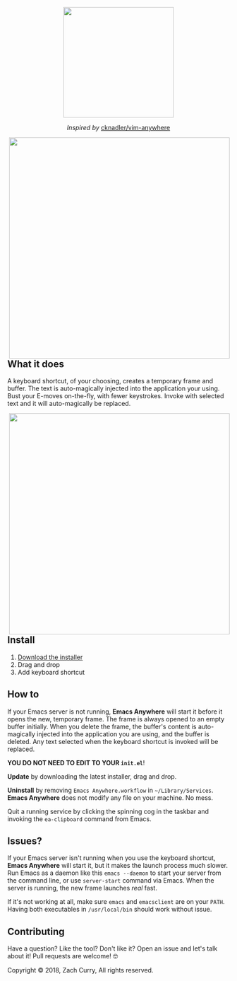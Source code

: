 <p align="center">
  <img src="https://imgur.com/KEvaVTP.jpg" width="250px"></img>
</p>
<p align="center">
  <em>Inspired by</em>
  <a href="https://github.com/cknadler/vim-anywhere">cknadler/vim-anywhere</a>
</p>

<p>
  <img align="right" src="https://thumbs.gfycat.com/PlumpDeadlyAlpinegoat-size_restricted.gif" width="500px"></img>
  <h2>What it does</h2>
  A keyboard shortcut, of your choosing, creates a temporary frame and buffer. The text is auto-magically injected into the application your using. Bust your E-moves on-the-fly, with fewer keystrokes. Invoke with selected text and it will auto-magically be replaced.
</p

<p>
  <img align="right" src="https://imgur.com/NqJWBxD.jpg" width="500"></img>
  <h2>Install</h2>
  <ol>
    <li><a href="https://raw.githubusercontent.com/zachcurry/emacs-anywhere/master/Emacs%20Anywhere.dmg">Download the installer</a></li>
    <li>Drag and drop</li>
    <li>Add keyboard shortcut</li>
  </ol>
</p>

## How to ##
If your Emacs server is not running, **Emacs Anywhere** will start it before it opens the new, temporary frame. The frame is always opened to an empty buffer initially. When you delete the frame, the buffer's content is auto-magically injected into the application you are using, and the buffer is deleted. Any text selected when the keyboard shortcut is invoked will be replaced.

**YOU DO NOT NEED TO EDIT TO YOUR `init.el`**!

**Update** by downloading the latest installer, drag and drop.

**Uninstall** by removing `Emacs Anywhere.workflow` in `~/Library/Services`. **Emacs Anywhere** does not modify any file on your machine. No mess.

Quit a running service by clicking the spinning cog in the taskbar and invoking the `ea-clipboard` command from Emacs.

## Issues? ##
If your Emacs server isn't running when you use the keyboard shortcut, **Emacs Anywhere** will start it, but it makes the launch process much slower. Run Emacs as a daemon like this `emacs --daemon` to start your server from the command line, or use `server-start` command via Emacs. When the server is running, the new frame launches *real* fast.

If it's not working at all, make sure `emacs` and `emacsclient` are on your `PATH`. Having both executables in `/usr/local/bin` should work without issue.

## Contributing ##
Have a question? Like the tool? Don't like it? Open an issue and let's talk about it! Pull requests are welcome! :nerd_face:

Copyright © 2018, Zach Curry, All rights reserved.
